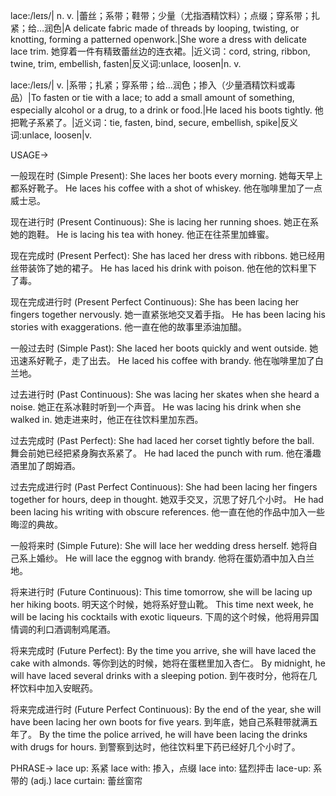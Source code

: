 lace:/leɪs/| n. v. |蕾丝；系带；鞋带；少量（尤指酒精饮料）；点缀；穿系带；扎紧；给…润色|A delicate fabric made of threads by looping, twisting, or knotting, forming a patterned openwork.|She wore a dress with delicate lace trim. 她穿着一件有精致蕾丝边的连衣裙。|近义词：cord, string, ribbon, twine, trim, embellish, fasten|反义词:unlace, loosen|n. v.

lace:/leɪs/| v. |系带；扎紧；穿系带；给…润色；掺入（少量酒精饮料或毒品）|To fasten or tie with a lace; to add a small amount of something, especially alcohol or a drug, to a drink or food.|He laced his boots tightly. 他把靴子系紧了。|近义词：tie, fasten, bind, secure, embellish, spike|反义词:unlace, loosen|v.


USAGE->

一般现在时 (Simple Present):
She laces her boots every morning. 她每天早上都系好靴子。
He laces his coffee with a shot of whiskey. 他在咖啡里加了一点威士忌。

现在进行时 (Present Continuous):
She is lacing her running shoes. 她正在系她的跑鞋。
He is lacing his tea with honey. 他正在往茶里加蜂蜜。

现在完成时 (Present Perfect):
She has laced her dress with ribbons. 她已经用丝带装饰了她的裙子。
He has laced his drink with poison. 他在他的饮料里下了毒。

现在完成进行时 (Present Perfect Continuous):
She has been lacing her fingers together nervously. 她一直紧张地交叉着手指。
He has been lacing his stories with exaggerations. 他一直在他的故事里添油加醋。

一般过去时 (Simple Past):
She laced her boots quickly and went outside. 她迅速系好靴子，走了出去。
He laced his coffee with brandy. 他在咖啡里加了白兰地。

过去进行时 (Past Continuous):
She was lacing her skates when she heard a noise. 她正在系冰鞋时听到一个声音。
He was lacing his drink when she walked in. 她走进来时，他正在往饮料里加东西。

过去完成时 (Past Perfect):
She had laced her corset tightly before the ball. 舞会前她已经把紧身胸衣系紧了。
He had laced the punch with rum. 他在潘趣酒里加了朗姆酒。

过去完成进行时 (Past Perfect Continuous):
She had been lacing her fingers together for hours, deep in thought. 她双手交叉，沉思了好几个小时。
He had been lacing his writing with obscure references. 他一直在他的作品中加入一些晦涩的典故。

一般将来时 (Simple Future):
She will lace her wedding dress herself. 她将自己系上婚纱。
He will lace the eggnog with brandy. 他将在蛋奶酒中加入白兰地。

将来进行时 (Future Continuous):
This time tomorrow, she will be lacing up her hiking boots. 明天这个时候，她将系好登山靴。
This time next week, he will be lacing his cocktails with exotic liqueurs.  下周的这个时候，他将用异国情调的利口酒调制鸡尾酒。

将来完成时 (Future Perfect):
By the time you arrive, she will have laced the cake with almonds. 等你到达的时候，她将在蛋糕里加入杏仁。
By midnight, he will have laced several drinks with a sleeping potion.  到午夜时分，他将在几杯饮料中加入安眠药。

将来完成进行时 (Future Perfect Continuous):
By the end of the year, she will have been lacing her own boots for five years. 到年底，她自己系鞋带就满五年了。
By the time the police arrived, he will have been lacing the drinks with drugs for hours. 到警察到达时，他往饮料里下药已经好几个小时了。


PHRASE->
lace up: 系紧
lace with:  掺入，点缀
lace into:  猛烈抨击
lace-up:  系带的 (adj.)
lace curtain:  蕾丝窗帘



